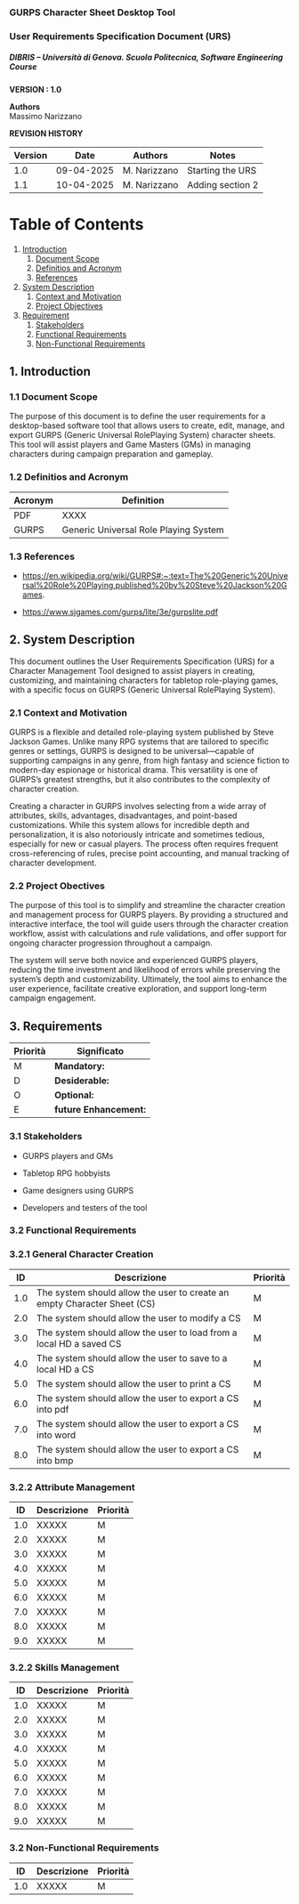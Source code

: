 
### GURPS Character Sheet Desktop Tool
### User Requirements Specification Document (URS)
##### DIBRIS – Università di Genova. Scuola Politecnica, Software Engineering Course 


**VERSION : 1.0**

**Authors**  
Massimo Narizzano


**REVISION HISTORY**

| Version    | Date        | Authors      | Notes        |
| ----------- | ----------- | ----------- | ----------- |
| 1.0 | 09-04-2025 | M. Narizzano| Starting the URS |
| 1.1 | 10-04-2025 | M. Narizzano| Adding section 2 |


# Table of Contents

1. [Introduction](#p1)
	1. [Document Scope](#sp1.1)
	2. [Definitios and Acronym](#sp1.2) 
	3. [References](#sp1.3)
2. [System Description](#p2)
	1. [Context and Motivation](#sp2.1)
	2. [Project Objectives](#sp2.2)
3. [Requirement](#p3)
 	1. [Stakeholders](#sp3.1)
 	2. [Functional Requirements](#sp3.2)
 	3. [Non-Functional Requirements](#sp3.3)
  
  

<a name="p1"></a>

## 1. Introduction

<a name="sp1.1"></a>


### 1.1 Document Scope
The purpose of this document is to define the user requirements for a desktop-based software tool that allows users to create, edit, manage, and export GURPS (Generic Universal RolePlaying System) character sheets. This tool will assist players and Game Masters (GMs) in managing characters during campaign preparation and gameplay.
<a name="sp1.2"></a>

### 1.2 Definitios and Acronym

<a name="sp1.3"></a>

| Acronym				| Definition | 
| ------------------------------------- | ----------- | 
| PDF                                  | XXXX |
| GURPS                                 | Generic Universal Role Playing System |



### 1.3 References 

<a name="p2"></a>
- https://en.wikipedia.org/wiki/GURPS#:~:text=The%20Generic%20Universal%20Role%20Playing,published%20by%20Steve%20Jackson%20Games.

- https://www.sjgames.com/gurps/lite/3e/gurpslite.pdf

## 2. System Description
<a name="sp2.15"></a>
This document outlines the User Requirements Specification (URS) for a Character Management Tool designed to assist players in creating, customizing, and maintaining characters for tabletop role-playing games, with a specific focus on GURPS (Generic Universal RolePlaying System).


### 2.1 Context and Motivation

<a name="sp2.2"></a>

GURPS is a flexible and detailed role-playing system published by Steve Jackson Games. Unlike many RPG systems that are tailored to specific genres or settings, GURPS is designed to be universal—capable of supporting campaigns in any genre, from high fantasy and science fiction to modern-day espionage or historical drama. This versatility is one of GURPS’s greatest strengths, but it also contributes to the complexity of character creation.

Creating a character in GURPS involves selecting from a wide array of attributes, skills, advantages, disadvantages, and point-based customizations. While this system allows for incredible depth and personalization, it is also notoriously intricate and sometimes tedious, especially for new or casual players. The process often requires frequent cross-referencing of rules, precise point accounting, and manual tracking of character development.

### 2.2 Project Obectives 

<a name="p3"></a>

The purpose of this tool is to simplify and streamline the character creation and management process for GURPS players. By providing a structured and interactive interface, the tool will guide users through the character creation workflow, assist with calculations and rule validations, and offer support for ongoing character progression throughout a campaign.

The system will serve both novice and experienced GURPS players, reducing the time investment and likelihood of errors while preserving the system’s depth and customizability. Ultimately, the tool aims to enhance the user experience, facilitate creative exploration, and support long-term campaign engagement.

## 3. Requirements

| Priorità | Significato | 
| --------------- | ----------- | 
| M | **Mandatory:**   |
| D | **Desiderable:** |
| O | **Optional:**    |
| E | **future Enhancement:** |

<a name="sp3.1"></a>
### 3.1 Stakeholders

- GURPS players and GMs

- Tabletop RPG hobbyists

- Game designers using GURPS

- Developers and testers of the tool

<a name="sp3.2"></a>
### 3.2 Functional Requirements 

### 3.2.1 General Character Creation 

| ID | Descrizione | Priorità |
| --------------- | ----------- | ---------- | 
| 1.0 |  The system should allow the user to create an empty Character Sheet (CS) |M|
| 2.0 |  The system should allow the user to modify a CS |M|
| 3.0 |  The system should allow the user to load from a local HD a saved CS |M|
| 4.0 |  The system should allow the user to save to a local HD a CS|M|
| 5.0 |  The system should allow the user to print a CS |M|
| 6.0 |  The system should allow the user to export a CS into pdf |M|
| 7.0 |  The system should allow the user to export a CS into word |M|
| 8.0 |  The system should allow the user to export a CS into bmp |M|

### 3.2.2 Attribute Management 

| ID | Descrizione | Priorità |
| --------------- | ----------- | ---------- | 
| 1.0 |  XXXXX |M|
| 2.0 |  XXXXX |M|
| 3.0 |  XXXXX |M|
| 4.0 |  XXXXX |M|
| 5.0 |  XXXXX |M|
| 6.0 |  XXXXX |M|
| 7.0 |  XXXXX |M|
| 8.0 |  XXXXX |M|
| 9.0 |  XXXXX |M|

### 3.2.2 Skills Management 

| ID | Descrizione | Priorità |
| --------------- | ----------- | ---------- | 
| 1.0 |  XXXXX |M|
| 2.0 |  XXXXX |M|
| 3.0 |  XXXXX |M|
| 4.0 |  XXXXX |M|
| 5.0 |  XXXXX |M|
| 6.0 |  XXXXX |M|
| 7.0 |  XXXXX |M|
| 8.0 |  XXXXX |M|
| 9.0 |  XXXXX |M|



<a name="sp3.3"></a>
### 3.2 Non-Functional Requirements 
 
| ID | Descrizione | Priorità |
| --------------- | ----------- | ---------- | 
| 1.0 | XXXXX |M|
